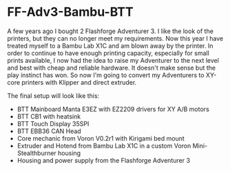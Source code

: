 # FF-Adv3-Bambu-BTT

A few years ago I bought 2 Flashforge Adventurer 3.  I like the look of the printers, but they can no longer meet my requirements. Now this year I have treated myself to a Bambu Lab X1C and am blown away by the printer. 
In order to continue to have enough printing capacity, especially for small prints available, I now had the idea to raise my Adventurer to the next level and best with cheap and reliable hardware. It doesn't make sense but the play instinct has won. So now I'm going to convert my Adventurers to XY-core printers with Klipper and direct extruder.

The final setup will look like this:
- BTT Mainboard Manta E3EZ with EZ2209 drivers for XY A/B motors
- BTT CB1 with heatsink
- BTT Touch Display 35SPI
- BTT EBB36 CAN Head
- Core mechanic from Voron V0.2r1 with Kirigami bed mount
- Extruder and Hotend from Bambu Lab X1C in a custom Voron Mini-Stealthburner housing
- Housing and power supply from the Flashforge Adventurer 3

